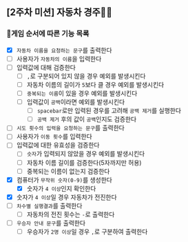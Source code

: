 ## [2주차 미션] 자동차 경주🚕🚓

### 🎲게임 순서에 따른 기능 목록

- [x] `자동차 이름을 요청하는 문구`를 출력한다
- [ ] 사용자가 `자동차의 이름`을 입력한다
- [ ] 입력값에 대해 검증한다
    - [ ] `,`로 구분되어 있지 않을 경우 예외를 발생시킨다
    - [ ] 자동차 이름의 길이가 `5`보다 클 경우 예외를 발생시킨다
    - [ ] `중복되는 이름`이 있을 경우 예외를 발생시킨다
    - [ ] 입력값이 `공백`이라면 예외를 발생시킨다
        - [ ] `spacebar`로만 입력된 경우를 고려해 `공백 제거`를 실행한다
        - [ ] `공백 제거` 후의 값이 `공백`인지도 검증한다
- [ ] `시도 횟수의 입력을 요청하는 문구`를 출력한다
- [ ] 사용자가 `이동 횟수`를 입력한다
- [ ] 입력값에 대한 유효성을 검증한다
    - [ ] `숫자`가 입력되지 않았을 경우 예외를 발생시킨다
    - [ ] 자동차 이름 길이를 검증한다(5자까지만 허용)
    - [ ] 중복되는 이름이 없는지 검증한다
- [x] 컴퓨터가 `무작위 숫자(0-9)`를 생성한다
    - [x] 숫자가 `4 이상`인지 확인한다
- [x] 숫자가 `4 이상`일 경우 자동차가 전진한다
- [ ] `차수별 실행결과`를 출력한다
    - [ ] 자동차의 전진 횟수는 `-`로 출력한다
- [ ] `우승자 안내 문구`를 출력한다
    - [ ] 우승자가 `2명 이상`일 경우 `,`로 구분하여 출력한다